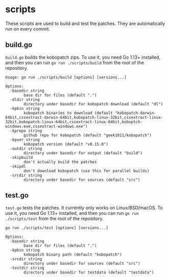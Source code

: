 # scripts
These scripts are used to build and test the patches. They are automatically run on every commit.

## build.go
`build.go` builds the kobopatch zips. To use it, you need Go 1.13+ installed, and then you can run `go run ./scripts/build` from the root of the repository.

```
Usage: go run ./scripts/build [options] [versions...]

Options:
  -basedir string
        base dir for files (default ".")
  -dldir string
        directory under basedir for kobopatch download (default "dl")
  -kpbin string
        kobopatch binaries to download (default "kobopatch-darwin-64bit,cssextract-darwin-64bit,kobopatch-linux-32bit,cssextract-linux-32bit,kobopatch-linux-64bit,cssextract-linux-64bit,koboptch-windows.exe,cssextract-windows.exe")
  -kprepo string
        github repo for kobopatch (default "geek1011/kobopatch")
  -kpver string
        kobopatch version (default "v0.15.0")
  -outdir string
        directory under basedir for output (default "build")
  -skipbuild
        don't actually build the patches
  -skipdl
        don't download kobopatch (use this for parallel builds)
  -srcdir string
        directory under basedir for sources (default "src")
```

## test.go
`test.go` tests the patches. It currently only works on Linux/BSD/macOS. To use it, you need Go 1.13+ installed, and then you can run `go run ./scripts/test` from the root of the repository.

```
go run ./scripts/test [options] [versions...]

Options:
  -basedir string
        base dir for files (default ".")
  -kpbin string
        kobopatch binary path (default "kobopatch")
  -srcdir string
        directory under basedir for sources (default "src")
  -testdir string
        directory under basedir for testdata (default "testdata")
```